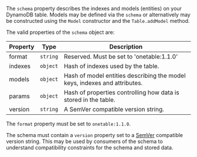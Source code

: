 The `schema` property describes the indexes and models (entities) on your DynamoDB table. Models may be defined via the `schema` or alternatively may be constructed using the `Model` constructor and the `Table.addModel` method.

The valid properties of the `schema` object are:

| Property | Type | Description |
| -------- | :--: | ----------- |
| format | `string` | Reserved. Must be set to 'onetable:1.1.0' |
| indexes | `object` | Hash of indexes used by the table. |
| models | `object` | Hash of model entities describing the model keys, indexes and attributes. |
| params | `object` | Hash of properties controlling how data is stored in the table. |
| version | `string` | A SemVer compatible version string. |

The `format` property must be set to `onetable:1.1.0`.

The schema must contain a `version` property set to a [SemVer](https://semver.org/) compatible version string. This may be used by consumers of the schema to understand compatibility constraints for the schema and stored data.
